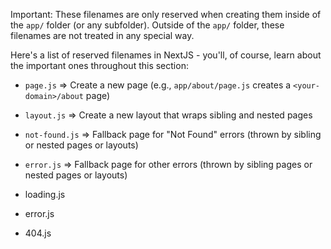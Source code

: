 Important: These filenames are only reserved when creating them inside of the `app/` folder (or any subfolder). Outside of the `app/` folder, these filenames are not treated in any special way.

Here's a list of reserved filenames in NextJS - you'll, of course, learn about the important ones throughout this section:

- `page.js` => Create a new page (e.g., `app/about/page.js` creates a `<your-domain>/about` page)
    
- `layout.js` => Create a new layout that wraps sibling and nested pages
    
- `not-found.js` => Fallback page for "Not Found" errors (thrown by sibling or nested pages or layouts)
    
- `error.js` => Fallback page for other errors (thrown by sibling pages or nested pages or layouts)

- loading.js
- error.js
- 404.js